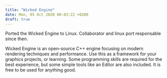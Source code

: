 ```yaml
---
title: "Wicked Engine"
date: Mon, 05 Oct 2020 00:03:22 +0200
draft: true
---
```


Ported the Wicked Engine to Linux. Collaborator and linux port responsable since then.

Wicked Engine is an open-source C++ engine focusing on modern rendering techniques and performance. Use this as a framework for your graphics projects, or learning. Some programming skills are required for the best experience, but some simple tools like an Editor are also included. It is free to be used for anything good.
